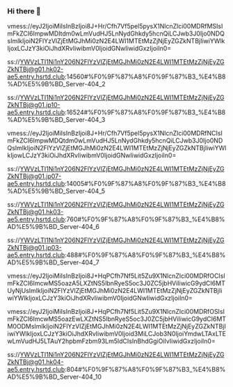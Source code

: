 ### Hi there 👋
vmess://eyJ2IjoiMiIsInBzIjoi8J+Hr/Cfh7Vf5pel5pysX1NlcnZlci00MDRfMSIsImFkZCI6ImpwMDItdm0wLmVudHJ5LnNydGhkdy5hcnQiLCJwb3J0Ijo0NDQsImlkIjoiN2FlYzVlZjEtMGJhMi0zN2E4LWI1MTEtMzZjNjEyZGZkNTBjIiwiYWlkIjoxLCJzY3kiOiJhdXRvIiwibmV0IjoidGNwIiwidGxzIjoiIn0=

ss://YWVzLTI1Ni1nY206N2FlYzVlZjEtMGJhMi0zN2E4LWI1MTEtMzZjNjEyZGZkNTBj@g01.hk02-ae5.entry.hsrtd.club:14560#%F0%9F%87%A8%F0%9F%87%B3_%E4%B8%AD%E5%9B%BD_Server-404_2

ss://YWVzLTI1Ni1nY206N2FlYzVlZjEtMGJhMi0zN2E4LWI1MTEtMzZjNjEyZGZkNTBj@g01.jp10-ae5.entry.hsrtd.club:16524#%F0%9F%87%A8%F0%9F%87%B3_%E4%B8%AD%E5%9B%BD_Server-404_3

vmess://eyJ2IjoiMiIsInBzIjoi8J+Hr/Cfh7Vf5pel5pysX1NlcnZlci00MDRfNCIsImFkZCI6ImpwMDQtdm0wLmVudHJ5LnNydGhkdy5hcnQiLCJwb3J0Ijo0NDQsImlkIjoiN2FlYzVlZjEtMGJhMi0zN2E4LWI1MTEtMzZjNjEyZGZkNTBjIiwiYWlkIjowLCJzY3kiOiJhdXRvIiwibmV0IjoidGNwIiwidGxzIjoiIn0=

ss://YWVzLTI1Ni1nY206N2FlYzVlZjEtMGJhMi0zN2E4LWI1MTEtMzZjNjEyZGZkNTBj@g01.jp07-ae5.entry.hsrtd.club:14005#%F0%9F%87%A8%F0%9F%87%B3_%E4%B8%AD%E5%9B%BD_Server-404_5

ss://YWVzLTI1Ni1nY206N2FlYzVlZjEtMGJhMi0zN2E4LWI1MTEtMzZjNjEyZGZkNTBj@g01.hk03-ae5.entry.hsrtd.club:760#%F0%9F%87%A8%F0%9F%87%B3_%E4%B8%AD%E5%9B%BD_Server-404_6

ss://YWVzLTI1Ni1nY206N2FlYzVlZjEtMGJhMi0zN2E4LWI1MTEtMzZjNjEyZGZkNTBj@g01.jp03-ae5.entry.hsrtd.club:488#%F0%9F%87%A8%F0%9F%87%B3_%E4%B8%AD%E5%9B%BD_Server-404_7

vmess://eyJ2IjoiMiIsInBzIjoi8J+HqPCfh7Nf5Lit5Zu9X1NlcnZlci00MDRfOCIsImFkZCI6ImcwMS5oazA5LXZtNS5lbnRyeS5oc3J0ZC5jbHViIiwicG9ydCI6MTUyNjUsImlkIjoiN2FlYzVlZjEtMGJhMi0zN2E4LWI1MTEtMzZjNjEyZGZkNTBjIiwiYWlkIjoxLCJzY3kiOiJhdXRvIiwibmV0IjoidGNwIiwidGxzIjoiIn0=

vmess://eyJ2IjoiMiIsInBzIjoi8J+HqPCfh7Nf5Lit5Zu9X1NlcnZlci00MDRfOSIsImFkZCI6ImcwMS5oazEwLXZtNS5lbnRyeS5oc3J0ZC5jbHViIiwicG9ydCI6MTM0ODMsImlkIjoiN2FlYzVlZjEtMGJhMi0zN2E4LWI1MTEtMzZjNjEyZGZkNTBjIiwiYWlkIjoxLCJzY3kiOiJhdXRvIiwibmV0Ijoid3MiLCJob3N0IjoiYmdwLTAxLTEwLmVudHJ5LTAuY2hpbmFzbm93Lm5ldCIsInBhdGgiOiIvIiwidGxzIjoiIn0=

ss://YWVzLTI1Ni1nY206N2FlYzVlZjEtMGJhMi0zN2E4LWI1MTEtMzZjNjEyZGZkNTBj@g01.hk04-ae5.entry.hsrtd.club:804#%F0%9F%87%A8%F0%9F%87%B3_%E4%B8%AD%E5%9B%BD_Server-404_10
<!--
**Server-404/Server-404** is a ✨ _special_ ✨ repository because its `README.md` (this file) appears on your GitHub profile.

Here are some ideas to get you started:

- 🔭 I’m currently working on ...
- 🌱 I’m currently learning ...
- 👯 I’m looking to collaborate on ...
- 🤔 I’m looking for help with ...
- 💬 Ask me about ...
- 📫 How to reach me: ...
- 😄 Pronouns: ...
- ⚡ Fun fact: ...
-->
